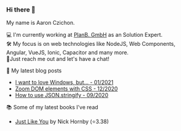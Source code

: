 ### Hi there 👋

My name is Aaron Czichon.

💻 I'm currently working at [PlanB. GmbH](https://github.com/planbgmbh) as an Solution Expert.    
🛠 My focus is on web technologies like NodeJS, Web Components, Angular, VueJS, Ionic, Capacitor and many more.    
🦜Just reach me out and let's have a chat!

📝 My latest blog posts
* [I want to love Windows, but... - 01/2021](https://aaronczichon.de/blog/i-want-to-love-windows-but/)
* [Zoom DOM elements with CSS - 12/2020](https://aaronczichon.de/blog/zoom-dom-elements-with-css/)
* [How to use JSON.stringify - 09/2020](https://aaronczichon.de/blog/how-to-use-json.stringif/)

📚 Some of my latest books I've read
<!-- GOODREADS-LIST:START -->
- [Just Like You](https://www.goodreads.com/review/show/4145441992?utm_medium=api&utm_source=rss) by Nick Hornby (⭐️3.38)
<!-- GOODREADS-LIST:END -->

<!--
**aaronczichon/aaronczichon** is a ✨ _special_ ✨ repository because its `README.md` (this file) appears on your GitHub profile.

Here are some ideas to get you started:

- 🔭 I’m currently working on ...
- 🌱 I’m currently learning ...
- 👯 I’m looking to collaborate on ...
- 🤔 I’m looking for help with ...
- 💬 Ask me about ...
- 📫 How to reach me: ...
- 😄 Pronouns: ...
- ⚡ Fun fact: ...
-->
